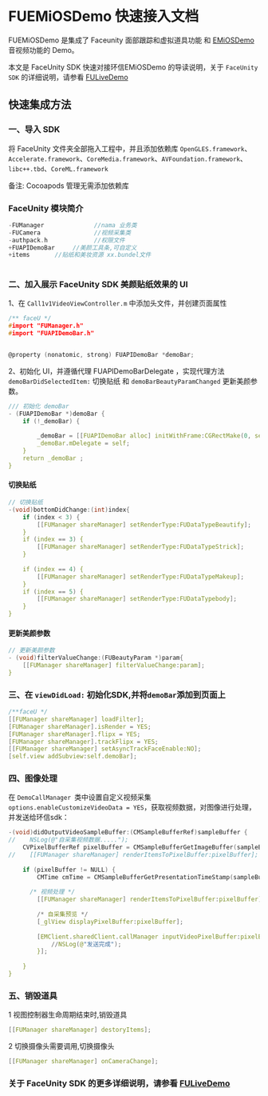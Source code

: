 # FUEMiOSDemo 快速接入文档

FUEMiOSDemo 是集成了 Faceunity 面部跟踪和虚拟道具功能 和 [EMiOSDemo](<https://www.easemob.com/download/rtc>) 音视频功能的 Demo。

本文是 FaceUnity SDK 快速对接环信EMiOSDemo 的导读说明，关于 `FaceUnity SDK` 的详细说明，请参看 [FULiveDemo](https://github.com/Faceunity/FULiveDemo/tree/dev)

## 快速集成方法

### 一、导入 SDK

将  FaceUnity  文件夹全部拖入工程中，并且添加依赖库 `OpenGLES.framework`、`Accelerate.framework`、`CoreMedia.framework`、`AVFoundation.framework`、`libc++.tbd`、`CoreML.framework`

备注: Cocoapods 管理无需添加依赖库

### FaceUnity 模块简介
```C
-FUManager              //nama 业务类
-FUCamera               //视频采集类   
-authpack.h             //权限文件
+FUAPIDemoBar     //美颜工具条,可自定义
+items       //贴纸和美妆资源 xx.bundel文件
      
```


### 二、加入展示 FaceUnity SDK 美颜贴纸效果的  UI

1、在 `Call1v1VideoViewController.m`  中添加头文件，并创建页面属性

```C
/** faceU */
#import "FUManager.h"
#import "FUAPIDemoBar.h"


@property (nonatomic, strong) FUAPIDemoBar *demoBar;

```

2、初始化 UI，并遵循代理  FUAPIDemoBarDelegate ，实现代理方法 `demoBarDidSelectedItem:` 切换贴纸 和 `demoBarBeautyParamChanged` 更新美颜参数。

```C
/// 初始化 demoBar
- (FUAPIDemoBar *)demoBar {
    if (!_demoBar) {
        
        _demoBar = [[FUAPIDemoBar alloc] initWithFrame:CGRectMake(0, self.view.frame.size.height - 164 -250, self.view.frame.size.width, 164)];
        _demoBar.mDelegate = self;
    }
    return _demoBar ;
}

```

#### 切换贴纸

```C
// 切换贴纸
-(void)bottomDidChange:(int)index{
    if (index < 3) {
        [[FUManager shareManager] setRenderType:FUDataTypeBeautify];
    }
    if (index == 3) {
        [[FUManager shareManager] setRenderType:FUDataTypeStrick];
    }
    
    if (index == 4) {
        [[FUManager shareManager] setRenderType:FUDataTypeMakeup];
    }
    if (index == 5) {
        [[FUManager shareManager] setRenderType:FUDataTypebody];
    }
}

```

#### 更新美颜参数

```C
// 更新美颜参数    
- (void)filterValueChange:(FUBeautyParam *)param{
    [[FUManager shareManager] filterValueChange:param];
}
```

### 三、在 `viewDidLoad:` 初始化SDK,并将`demoBar`添加到页面上

```C
/**faceU */
[[FUManager shareManager] loadFilter];
[FUManager shareManager].isRender = YES;
[FUManager shareManager].flipx = YES;
[FUManager shareManager].trackFlipx = YES;
[[FUManager shareManager] setAsyncTrackFaceEnable:NO];
[self.view addSubview:self.demoBar];

```

### 四、图像处理

在  `DemoCallManager `类中设置自定义视频采集`options.enableCustomizeVideoData = YES`，获取视频数据，对图像进行处理，并发送给环信sdk：

```c
-(void)didOutputVideoSampleBuffer:(CMSampleBufferRef)sampleBuffer {
//    NSLog(@"自采集视频数据.....");
    CVPixelBufferRef pixelBuffer = CMSampleBufferGetImageBuffer(sampleBuffer) ;
//    [[FUManager shareManager] renderItemsToPixelBuffer:pixelBuffer];
    
    if (pixelBuffer != NULL) {
        CMTime cmTime = CMSampleBufferGetPresentationTimeStamp(sampleBuffer);
        
      /* 视频处理 */
        [[FUManager shareManager] renderItemsToPixelBuffer:pixelBuffer];
        
        /* 自采集预览 */
        [_glView displayPixelBuffer:pixelBuffer];
        
        [EMClient.sharedClient.callManager inputVideoPixelBuffer:pixelBuffer sampleBufferTime:cmTime rotation:0 callId:self.currentCall.callId completion:^(EMError *aError) {
            //NSLog(@"发送完成");
        }];
    
    }
}
```

### 五、销毁道具

1 视图控制器生命周期结束时,销毁道具
```C
[[FUManager shareManager] destoryItems];
```

2 切换摄像头需要调用,切换摄像头
```C
[[FUManager shareManager] onCameraChange];
```

### 关于 FaceUnity SDK 的更多详细说明，请参看 [FULiveDemo](https://github.com/Faceunity/FULiveDemo/tree/dev)